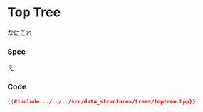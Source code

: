 # Top Tree

なにこれ

### Spec

え

### Code

```cpp
{{#include ../../../src/data_structures/trees/toptree.hpp}}
```
